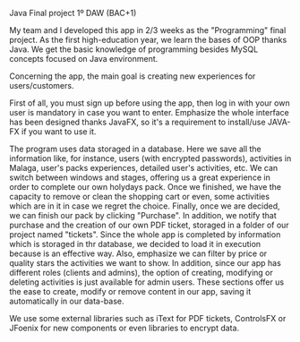 Java Final project 1º DAW (BAC+1)

My team and I developed this app in 2/3 weeks as the "Programming" final project.
As the first high-education year, we learn the bases of OOP thanks Java. We get the basic knowledge of programming besides MySQL concepts focused on Java environment.

Concerning the app, the main goal is creating new experiences for users/customers.

First of all, you must sign up before using the app, then log in with your own user is mandatory in case you want to enter. Emphasize the whole interface has been designed thanks JavaFX, so it's a requirement to install/use JAVA-FX if you want to use it.

The program uses data storaged in a database. Here we save all the information like, for instance, users (with encrypted passwords), activities in Malaga, user's packs experiences, detailed user's activities, etc. 
We can switch between windows and stages, offering us a great experience in order to complete our own holydays pack. 
Once we finished, we have the capacity to remove or clean the shopping cart or even, some activities which are in it in case we regret the choice. 
Finally, once we are decided, we can finish our pack by clicking "Purchase". In addition, we notify that purchase and the creation of our own PDF ticket, storaged in a folder of our project named "tickets". 
Since the whole app is completed by information which is storaged in thr database, we decided to load it in execution because is an effective way. Also, emphasize we can filter by price or quality stars the activities we want to show. 
In addition, since our app has different roles (clients and admins), the option of creating, modifying or deleting activities is just available for admin users. These sections offer us the ease to create, modify or remove content in our app, saving it automatically in our data-base.

We use some external libraries such as iText for PDF tickets, ControlsFX or JFoenix for new components or even libraries to encrypt data.
